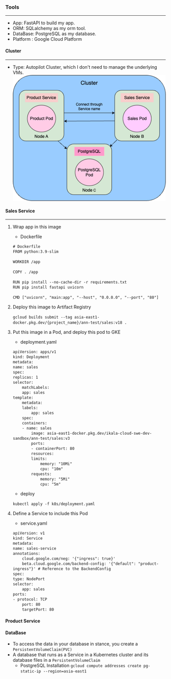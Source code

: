 ### Tools
---
- App: FastAPI to build my app. 
- ORM: SQLalchemy as my orm tool.
- DataBase: PostgreSQL as my database.
- Platform : Google Cloud Platform

#### Cluster
--- 
- Type: Autopilot Cluster, which I don't need to manage the underlying VMs.
![Architetcture](https://github.com/lyoudr/kubernetes/blob/main/interview.drawio.png)

#### Sales Service
---
1. Wrap app in this image
    - Dockerfile
    ```
    # Dockerfile
    FROM python:3.9-slim

    WORKDIR /app 

    COPY . /app

    RUN pip install --no-cache-dir -r requirements.txt
    RUN pip install fastapi uvicorn 

    CMD ["uvicorn", "main:app", "--host", "0.0.0.0", "--port", "80"]
    ```
2. Deploy this image to Artifact Registry

    `
    gcloud builds submit --tag asia-east1-docker.pkg.dev/{project_name}/ann-test/sales:v18 .
    `
3. Put this image in a Pod, and deploy this pod to GKE
    - deployment.yaml
    ```
    apiVersion: apps/v1 
    kind: Deployment
    metadata:
    name: sales 
    spec:
    replicas: 1 
    selector:
        matchLabels:
        app: sales 
    template:
        metadata:
        labels:
            app: sales
        spec:
        containers:
        - name: sales
            image: asia-east1-docker.pkg.dev/ikala-cloud-swe-dev-sandbox/ann-test/sales:v3
            ports:
            - containerPort: 80
            resources:
            limits:
                memory: "10Mi"
                cpu: "10m"
            requests:
                memory: "5Mi"
                cpu: "5m" 
    ```
    - deploy

    `kubectl apply -f k8s/deployment.yaml`

4. Define a Service to include this Pod
    - service.yaml
    ```
    apiVersion: v1
    kind: Service
    metadata:
    name: sales-service
    annotations:
        cloud.google.com/neg: '{"ingress": true}'
        beta.cloud.google.com/backend-config: '{"default": "product-ingress"}' # Reference to the BackendConfig
    spec:
    type: NodePort
    selector:
        app: sales
    ports:
    - protocol: TCP
        port: 80
        targetPort: 80
    ```

#### Product Service


#### DataBase
- To access the data in your database in stance, you create a `PersistentVolumeClaim(PVC)` 
- A database that runs as a Service in a Kubernetes cluster and its database files in a `PersistentVolumeClaim`
    - PostgreSQL Installation
    `gcloud compute addresses create pg-static-ip --region=asia-east1` 